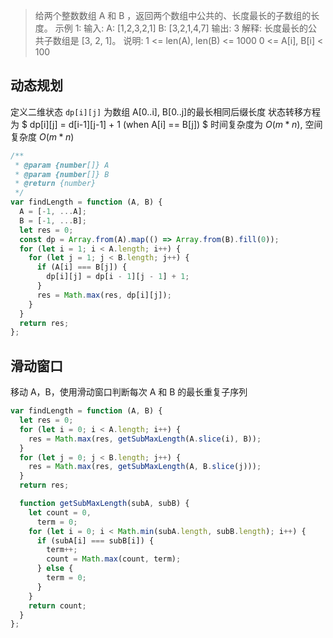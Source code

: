 > 给两个整数数组 A 和 B ，返回两个数组中公共的、长度最长的子数组的长度。
> 示例 1:
> 输入:
> A: [1,2,3,2,1]
> B: [3,2,1,4,7]
> 输出: 3
> 解释:
> 长度最长的公共子数组是 [3, 2, 1]。
> 说明:
> 1 <= len(A), len(B) <= 1000
> 0 <= A[i], B[i] < 100

## 动态规划

定义二维状态 `dp[i][j]` 为数组 A[0..i], B[0..j]的最长相同后缀长度
状态转移方程为
$ dp[i][j] = d[i-1][j-1] + 1 (when A[i] == B[j]) $
时间复杂度为 $O(m * n)$, 空间复杂度 $O(m * n)$

```js
/**
 * @param {number[]} A
 * @param {number[]} B
 * @return {number}
 */
var findLength = function (A, B) {
  A = [-1, ...A];
  B = [-1, ...B];
  let res = 0;
  const dp = Array.from(A).map(() => Array.from(B).fill(0));
  for (let i = 1; i < A.length; i++) {
    for (let j = 1; j < B.length; j++) {
      if (A[i] === B[j]) {
        dp[i][j] = dp[i - 1][j - 1] + 1;
      }
      res = Math.max(res, dp[i][j]);
    }
  }
  return res;
};
```

## 滑动窗口

移动 A，B，使用滑动窗口判断每次 A 和 B 的最长重复子序列

```js
var findLength = function (A, B) {
  let res = 0;
  for (let i = 0; i < A.length; i++) {
    res = Math.max(res, getSubMaxLength(A.slice(i), B));
  }
  for (let j = 0; j < B.length; j++) {
    res = Math.max(res, getSubMaxLength(A, B.slice(j)));
  }
  return res;

  function getSubMaxLength(subA, subB) {
    let count = 0,
      term = 0;
    for (let i = 0; i < Math.min(subA.length, subB.length); i++) {
      if (subA[i] === subB[i]) {
        term++;
        count = Math.max(count, term);
      } else {
        term = 0;
      }
    }
    return count;
  }
};
```
